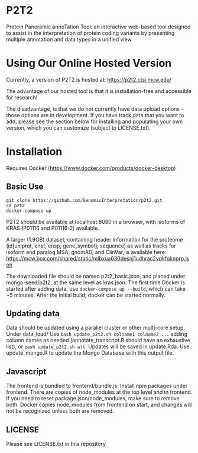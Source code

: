 # P2T2
Protein Panoramic annoTation Tool: an interactive web-based tool designed to assist in the interpretation of protein coding variants by presenting multiple annotation and data types in a unified view.

# Using Our Online Hosted Version
Currently, a version of P2T2 is hosted at: https://p2t2.ctsi.mcw.edu/

The advantage of our hosted tool is that it is installation-free and accessible for research!

The disadvantage, is that we do not currently have data upload options - those options are in development. If you have track data that you want to add, please see the section below for installing and populating your own version, which you can customize (subject to LICENSE.txt).


# Installation
Requires Docker (https://www.docker.com/products/docker-desktop)

## Basic Use
```
git clone https://github.com/GenomicInterpretation/p2t2.git
cd p2t2
docker-compose up
```
P2T2 should be available at localhost:8080 in a browser, with isoforms of KRAS (P01116 and P01116-2) available.

A larger (1.9GB) dataset, containing header information for the proteome (id[uniprot, enst, ensp, gene_symbol], sequence) as well as tracks for isoform and paralog MSA, gnomAD, and ClinVar, is available here:
https://mcw.box.com/shared/static/mlbxua630desnj1udhrac2vpkfqimprp.json

The downloaded file should be named p2t2_basic.json, and placed under mongo-seed/p2t2, at the same level as kras.json. The first time Docker is started after adding data, use `docker-compose up --build`, which can take ~5 minutes. After the initial build, docker can be started normally.

## Updating data
Data should be updated using a parallel cluster or other multi-core setup. Under data_load/ Use `bash update_p2t2.sh colname1 colname2 ...` adding column names as needed (annotate_transcript.R should have an exhaustive list), or `bash update_p2t2.sh all`.
Updates will be saved in update.Rda. Use update_mongo.R to update the Mongo Database with this output file.

## Javascript
The frontend is bundled to frontend/bundle.js.
Install npm packages under frontend. There are copies of node_modules at the top level and in frontend. If you need to reset package.json/node_modules, make sure to remove both. Docker copies node_modules from frontend on start, and changes will not be recognized unless both are removed.

## LICENSE
Please see LICENSE.txt in this repository.
